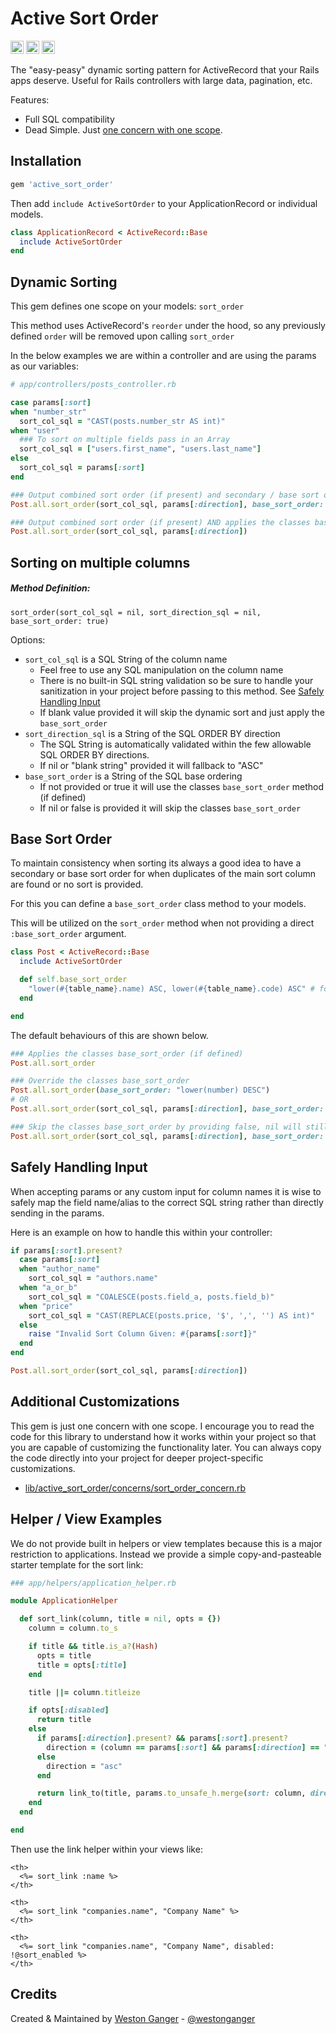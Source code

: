 # Active Sort Order

<a href="https://badge.fury.io/rb/active_sort_order" target="_blank"><img height="21" style='border:0px;height:21px;' border='0' src="https://badge.fury.io/rb/active_sort_order.svg" alt="Gem Version"></a>
<a href='https://github.com/westonganger/active_sort_order/actions' target='_blank'><img src="https://github.com/westonganger/active_sort_order/actions/workflows/test.yml/badge.svg?branch=master" style="max-width:100%;" height='21' style='border:0px;height:21px;' border='0' alt="CI Status"></a>
<a href='https://rubygems.org/gems/active_sort_order' target='_blank'><img height='21' style='border:0px;height:21px;' src='https://img.shields.io/gem/dt/active_sort_order?color=brightgreen&label=Rubygems%20Downloads' border='0' alt='RubyGems Downloads' /></a>

The "easy-peasy" dynamic sorting pattern for ActiveRecord that your Rails apps deserve. Useful for Rails controllers with large data, pagination, etc.

Features:

- Full SQL compatibility
- Dead Simple. Just [one concern with one scope](#additional-customizations).

## Installation

```ruby
gem 'active_sort_order'
```

Then add `include ActiveSortOrder` to your ApplicationRecord or individual models.

```ruby
class ApplicationRecord < ActiveRecord::Base
  include ActiveSortOrder
end
```

## Dynamic Sorting

This gem defines one scope on your models: `sort_order`

This method uses ActiveRecord's `reorder` under the hood, so any previously defined `order` will be removed upon calling `sort_order`

In the below examples we are within a controller and are using the params as our variables:

```ruby
# app/controllers/posts_controller.rb

case params[:sort]
when "number_str"
  sort_col_sql = "CAST(posts.number_str AS int)"
when "user"
  ### To sort on multiple fields pass in an Array
  sort_col_sql = ["users.first_name", "users.last_name"]
else
  sort_col_sql = params[:sort]
end

### Output combined sort order (if present) and secondary / base sort order
Post.all.sort_order(sort_col_sql, params[:direction], base_sort_order: "lower(number) ASC, lower(code) ASC")

### Output combined sort order (if present) AND applies the classes base_sort_order (if defined)
Post.all.sort_order(sort_col_sql, params[:direction])
```

## Sorting on multiple columns

##### Method Definition:

`sort_order(sort_col_sql = nil, sort_direction_sql = nil, base_sort_order: true)`

Options:

- `sort_col_sql` is a SQL String of the column name
  * Feel free to use any SQL manipulation on the column name
  * There is no built-in SQL string validation so be sure to handle your sanitization in your project before passing to this method. See [Safely Handling Input](#safely-handling-input)
  * If blank value provided it will skip the dynamic sort and just apply the `base_sort_order`
- `sort_direction_sql` is a String of the SQL ORDER BY direction
  * The SQL String is automatically validated within the few allowable SQL ORDER BY directions.
  * If nil or "blank string" provided it will fallback to "ASC"
- `base_sort_order` is a String of the SQL base ordering
  * If not provided or true it will use the classes `base_sort_order` method (if defined)
  * If nil or false is provided it will skip the classes `base_sort_order`

## Base Sort Order

To maintain consistency when sorting its always a good idea to have a secondary or base sort order for when duplicates of the main sort column are found or no sort is provided.

For this you can define a `base_sort_order` class method to your models.

This will be utilized on the `sort_order` method when not providing a direct `:base_sort_order` argument.

```ruby
class Post < ActiveRecord::Base
  include ActiveSortOrder

  def self.base_sort_order
    "lower(#{table_name}.name) ASC, lower(#{table_name}.code) ASC" # for example
  end

end
```

The default behaviours of this are shown below.

```ruby
### Applies the classes base_sort_order (if defined)
Post.all.sort_order

### Override the classes base_sort_order
Post.all.sort_order(base_sort_order: "lower(number) DESC")
# OR
Post.all.sort_order(sort_col_sql, params[:direction], base_sort_order: "lower(number) DESC")

### Skip the classes base_sort_order by providing false, nil will still use classes base_sort_order
Post.all.sort_order(sort_col_sql, params[:direction], base_sort_order: false)
```

## Safely Handling Input

When accepting params or any custom input for column names it is wise to safely map the field name/alias to the correct SQL string rather than directly sending in the params.

Here is an example on how to handle this within your controller:

```ruby
if params[:sort].present?
  case params[:sort]
  when "author_name"
    sort_col_sql = "authors.name"
  when "a_or_b"
    sort_col_sql = "COALESCE(posts.field_a, posts.field_b)"
  when "price"
    sort_col_sql = "CAST(REPLACE(posts.price, '$', ',', '') AS int)"
  else
    raise "Invalid Sort Column Given: #{params[:sort]}"
  end
end

Post.all.sort_order(sort_col_sql, params[:direction])
```

## Additional Customizations

This gem is just one concern with one scope. I encourage you to read the code for this library to understand how it works within your project so that you are capable of customizing the functionality later. You can always copy the code directly into your project for deeper project-specific customizations.

- [lib/active_sort_order/concerns/sort_order_concern.rb](./lib/active_sort_order/concerns/sort_order_concern.rb)

## Helper / View Examples

We do not provide built in helpers or view templates because this is a major restriction to applications. Instead we provide a simple copy-and-pasteable starter template for the sort link:

```ruby
### app/helpers/application_helper.rb

module ApplicationHelper

  def sort_link(column, title = nil, opts = {})
    column = column.to_s

    if title && title.is_a?(Hash)
      opts = title
      title = opts[:title]
    end

    title ||= column.titleize

    if opts[:disabled]
      return title
    else
      if params[:direction].present? && params[:sort].present?
        direction = (column == params[:sort] && params[:direction] == "asc") ? "desc" : "asc"
      else
        direction = "asc"
      end

      return link_to(title, params.to_unsafe_h.merge(sort: column, direction: direction))
    end
  end

end
```

Then use the link helper within your views like:

```erb
<th>
  <%= sort_link :name %>
</th>

<th>
  <%= sort_link "companies.name", "Company Name" %>
</th>

<th>
  <%= sort_link "companies.name", "Company Name", disabled: !@sort_enabled %>
</th>
```

## Credits

Created & Maintained by [Weston Ganger](https://westonganger.com) - [@westonganger](https://github.com/westonganger)

